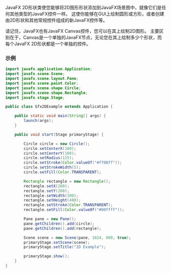 JavaFX 2D形状类使您能够将2D图形形状添加到JavaFX场景图中，就像它们是任何其他类型的JavaFX控件一样。 这使你能够在GUI上绘制圆形或方形，或者创建由2D形状和其他常规控件组成的新JavaFX控件等。  

请记住，JavaFX也有JavaFX Canvas控件，您可以在其上绘制2D图形。 主要区别在于，Canvas是一个单独的JavaFX节点，无论您在其上绘制多少个形状，而每个JavaFX 2D形状都是一个单独的控件。  

### 示例

```java
import javafx.application.Application;
import javafx.scene.Scene;
import javafx.scene.layout.Pane;
import javafx.scene.paint.Color;
import javafx.scene.shape.Circle;
import javafx.scene.shape.Rectangle;
import javafx.stage.Stage;

public class Gfx2DExample extends Application {

    public static void main(String[] args) {
        launch(args);
    }

    public void start(Stage primaryStage) {

        Circle circle = new Circle();
        circle.setCenterX(100);
        circle.setCenterY(100);
        circle.setRadius(125);
        circle.setStroke(Color.valueOf("#ff00ff"));
        circle.setStrokeWidth(5);
        circle.setFill(Color.TRANSPARENT);

        Rectangle rectangle = new Rectangle();
        rectangle.setX(200);
        rectangle.setY(200);
        rectangle.setWidth(300);
        rectangle.setHeight(400);
        rectangle.setStroke(Color.TRANSPARENT);
        rectangle.setFill(Color.valueOf("#00ffff"));

        Pane pane = new Pane();
        pane.getChildren().add(circle);
        pane.getChildren().add(rectangle);

        Scene scene = new Scene(pane, 1024, 800, true);
        primaryStage.setScene(scene);
        primaryStage.setTitle("2D Example");

        primaryStage.show();
    }
}
```